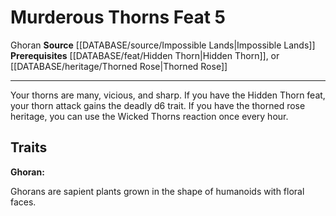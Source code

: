 ﻿---
feat: Murderous Thorns
id: '3950'
level: '5'
name: Murderous Thorns
prerequisite: '[[DATABASE/feat/Hidden Thorn|Hidden Thorn]] or [[DATABASE/heritage/Thorned
  Rose|Thorned Rose]] heritage'
rarity: Common
source: '[[DATABASE/source/Impossible Lands|Impossible Lands]]'
trait:
- '[[DATABASE/trait/Ghoran|Ghoran]]'
type: Feat

---
# Murderous Thorns <span class="item-type">Feat 5</span>

<span class="item-trait">Ghoran</span>
**Source** [[DATABASE/source/Impossible Lands|Impossible Lands]]
**Prerequisites** [[DATABASE/feat/Hidden Thorn|Hidden Thorn]], or [[DATABASE/heritage/Thorned Rose|Thorned Rose]]

---
Your thorns are many, vicious, and sharp. If you have the Hidden Thorn feat, your thorn attack gains the deadly d6 trait. If you have the thorned rose heritage, you can use the Wicked Thorns reaction once every hour.

## Traits

**Ghoran:**

Ghorans are sapient plants grown in the shape of humanoids with floral faces.